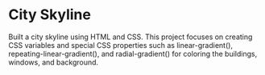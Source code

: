# City Skyline
Built a city skyline using HTML and CSS. This project focuses on creating CSS variables and special CSS properties such as linear-gradient(), repeating-linear-gradient(), and radial-gradient() for coloring the buildings, windows, and background.
